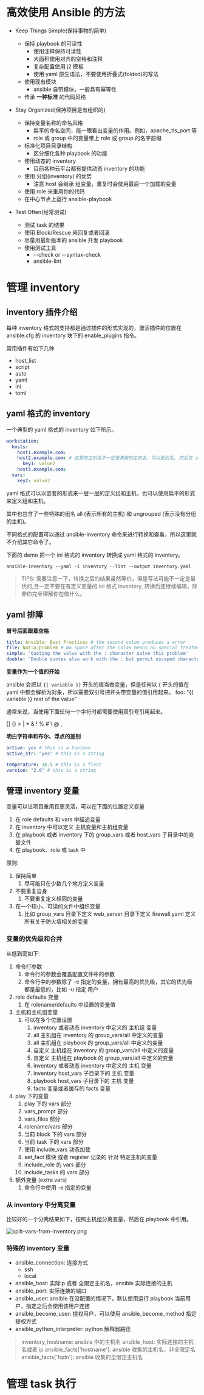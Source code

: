 # 高效使用 Ansible 的方法
* Keep Things Simple(保持事物的简单)
  * 保持 playbook 的可读性
    * 使用注释保持可读性
    * 大面积使用对齐的空格和注释
    * 复杂配置使用 j2 模板
    * 使用 yaml 原生语法，不要使用折叠式(folded)的写法
  * 使用现有模块
    * ansible 自带模块，一般具有幂等性
  * 传承 **一种标准** 的代码风格

* Stay Organized(保持项目是有组织的)
  * 保持变量名称的命名风格
    * 扁平的命名空间，能一眼看出变量的作用。例如，apache_tls_port 等
    * role 或 group 中的变量带上 role 或 group 的名字前缀
  * 标准化项目目录结构
    * 区分细化各种 playbook 的功能
  * 使用动态的 inventory
    * 目前各种云平台都有提供动态 inventory 的功能
  * 使用 分组(inventory) 的优势
    * 注意 host 会继承 组变量，重复时会使用最后一个加载的变量
  * 使用 role 来重用你的代码
  * 在中心节点上运行 ansible-playbook

* Test Often(经常测试)
  * 测试 task 的结果
  * 使用 Block/Rescue 来回复或者回滚
  * 尽量用最新版本的 ansible 开发 playbook
  * 使用测试工具
    * --check or --syntax-check
    * ansible-lint 

# 管理 inventory

## inventory 插件介绍
每种 inventory 格式的支持都是通过插件的形式实现的，激活插件的位置在 ansible.cfg 的 inventory 块下的 enable_plugins 指令。

常用插件有如下几种
* host_list
* script
* auto
* yaml
* ini
* toml


## yaml 格式的 inventory
一个典型的 yaml 格式的 inventory 如下所示。

```yaml
workstation:
  hosts:
    host1.example.com:
    host2.example.com: # 这里的主机名不一定是真是的主机名，可以是别名, 然后在 ansible_host 变量中指定真实的主机名
      key1: value2
    host3.example.com:
  vars:
    key2: value2
```

yaml 格式可以以嵌套的形式来一层一层的定义组和主机，也可以使用扁平的形式来定义组和主机。

其中也包含了一些特殊的组名  all (表示所有的主机) 和 ungrouped (表示没有分组的主机)。

不同格式的配置可以通过 ansible-inventory 命令来进行转换和查看，所以这里就不介绍其它命令了。

下面的 demo 把一个 ini 格式的 inventory 转换成 yaml 格式的 inventory。

```shell
ansible-inventory --yaml -i inventory --list --output inventory.yaml
```

> TIPS: 需要注意一下，转换之后的结果虽然等价，但是写法可能不一定是最优的,且一定不要在有定义变量的 ini 格式 inventory, 转换后还继续编辑，除非你完全理解你在做什么。 

## yaml 排障

**冒号后面跟着空格**
```yaml
title: Ansible: Best Practices # the second colon produces a error
file: Not:a:problem # No space after the colon means no special treatment
simple: 'Quoting the value with the : character solve this problem'
double: "Double quotes also work with the : but permit escaped characters like \n"
```

**变量作为一个值的开始**

ansible 会把以 `{{ variable }}` 开头的值当做变量，但是任何以 { 开头的值在 yaml 中都会解析为对象，所以需要双引号把开头带变量的值引用起来。 foo: "{{ variable }} rest of the value"

通常来说，当使用下面任何一个字符时都需要使用双引号引用起来。

[] {} > | * & ! % # \ @ ,

**明白字符串和布尔、浮点的差别**

```yaml
active: yes # this is a boolean
active_str: "yes" # this is a string
```
```yaml
temperature: 36.5 # this is a float
version: "2.0" # this is a string
```


## 管理 inventory 变量
变量可以让项目重用且更灵活，可以在下面的位置定义变量
1. 在 role defaults 和 vars 中描述变量
2. 在 inventory 中可以定义 主机变量和主机组变量
3. 在 playbook 或者 inventory 下的 group_vars 或者 host_vars 子目录中的变量文件
4. 在 playbook、role 或 task 中

原则:
1. 保持简单
   1. 尽可能只在少数几个地方定义变量
2. 不要重复自身
   1. 不要重复定义相同的变量
3. 在一个较小、可读的文件中组织变量
   1. 比如 group_vars 目录下定义 web_server 目录下定义 firewall.yaml 定义所有关于防火墙相关的变量

### 变量的优先级和合并
从低到高如下:

1. 命令行参数
   1. 命令行的参数会覆盖配置文件中的参数
   2. 命令行中的参数除了 -e 指定的变量，拥有最高的优先级，其它的优先级都是最低的，比如 -u 指定 用户
2. role defaults 变量
   1. 在 rolename/defaults 中设置的变量值
3. 主机和主机组变量
   1. 可以在多个位置设置
      1. inventory 或者动态 inventory 中定义的 主机组 变量
      2. all 主机组在 inventory 的 group_vars/all 中定义的变量
      3. all 主机组在 playbook 的 group_vars/all 中定义的变量
      4. 自定义 主机组在 inventory 的 group_vars/all 中定义的变量
      5. 自定义 主机组在 playbook 的 group_vars/all 中定义的变量
      6. inventory 或者动态 inventory 中定义的 主机 变量
      7. inventory host_vars 子目录下的 主机 变量
      8. playbook host_vars 子目录下的 主机 变量
      9. facts 变量或者缓存的 facts 变量
4. play 下的变量
   1. play 下的 vars 部分
   2. vars_prompt 部分
   3. vars_files 部分
   4. rolename/vars 部分
   5. 当前 block 下的 vars 部分
   6. 当前 task 下的 vars 部分
   7. 使用 include_vars 动态加载
   8. set_fact 模块 或者 register 记录的 针对 特定主机的变量
   9. include_role 的 vars 部分
   10. include_tasks 的 vars 部分
5. 额外变量 (extra vars)
   1. 命令行中使用 -e 指定的变量 

### 从 inventory 中分离变量
比较好的一个分离结果如下，按照主机组分离变量，然后在 playbook 中引用。

![split-vars-from-inventory.png](../img/split-vars-from-inventory.png)

### 特殊的 inventory 变量
* ansible_connection: 连接方式
  * ssh
  * local
* ansible_host: 实际ip 或者 全限定主机名，ansible 实际连接的主机
* ansible_port: 实际连接的端口
* ansible_user: ansible 在没配置的情况下，默认使用运行 playbook 当前用户，指定之后会使用该用户连接
* ansible_become_user: 提权用户，可以使用 ansible_become_method 指定提权方式
* ansible_python_interpreter: python 解释器路径

> inventory_hostname: ansible 中的主机名
> ansible_host: 实际连接的主机名或者 ip
> ansible_facts['hostname']: ansible 收集的主机名，非全限定名
> ansible_facts['fqdn']: ansible 收集的全限定主机名


# 管理 task 执行
